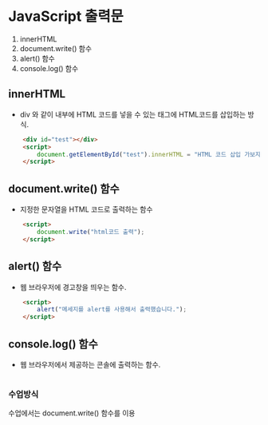 # JavaScript 출력문

1. innerHTML
2. document.write() 함수
3. alert() 함수
4. console.log() 함수

## innerHTML

- div 와 같이 내부에 HTML 코드를 넣을 수 있는 태그에 HTML코드를 삽입하는 방식.

```html
	<div id="test"></div>
	<script>
		document.getElementById("test").innerHTML = "HTML 코드 삽입 가보자~";
	</script>
```

## document.write() 함수

- 지정한 문자열을 HTML 코드로 출력하는 함수

```html
	<script>
		document.write("html코드 출력");
	</script>
```

## alert() 함수

- 웹 브라우저에 경고창을 띄우는 함수.

```html
	<script>
		alert("메세지를 alert를 사용해서 출력했습니다.");
	</script>
```

## console.log() 함수

- 웹 브라우저에서 제공하는 콘솔에 출력하는 함수.

```html

```

### 수업방식

수업에서는 document.write() 함수를 이용
